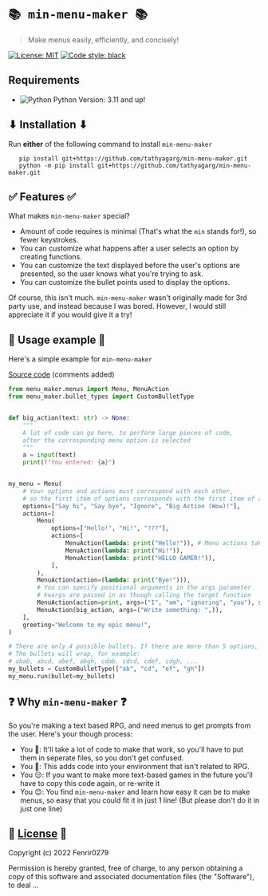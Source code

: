 # `📚 min-menu-maker 📚`
> Make menus easily, efficiently, and concisely!
> 
[![License: MIT](https://img.shields.io/badge/License-MIT-yellow.svg)](https://opensource.org/licenses/MIT)
[![Code style: black](https://img.shields.io/badge/code%20style-black-000000.svg)](https://github.com/psf/black)

## Requirements
 - ![Python](https://cdn-icons-png.flaticon.com/16/5968/5968350.png) Python Version: 3.11 and up!

## ⬇ Installation ⬇
 Run **either** of the following command to install `min-menu-maker`
 ```
    pip install git+https://github.com/tathyagarg/min-menu-maker.git
    python -m pip install git+https://github.com/tathyagarg/min-menu-maker.git
 ```

## ✅ Features ✅
 What makes `min-menu-maker` special?
 * Amount of code requires is minimal (That's what the `min` stands for!), so fewer keystrokes.
 * You can customize what happens after a user selects an option by creating functions.
 * You can customize the text displayed before the user's options are presented, so the user knows what you're trying to ask.
 * You can customize the bullet points used to display the options.

 Of course, this isn't much. `min-menu-maker` wasn't originally made for 3rd party use, and instead because I was bored.
 However, I would still appreciate it if you would give it a try!

## 🤔 Usage example 🤔

Here's a simple example for `min-menu-maker`

[Source code](https://github.com/Fenrir0279/min-menu-maker/blob/main/tests/example.py) (comments added)
```python
from menu_maker.menus import Menu, MenuAction
from menu_maker.bullet_types import CustomBulletType


def big_action(text: str) -> None:
    """
    A lot of code can go here, to perform large pieces of code,
    after the corrosponding menu option is selected
    """
    a = input(text)
    print(f"You entered: {a}")


my_menu = Menu(
    # Your options and actions must corrospond with each other, 
    # so the first item of options corrosponds with the first item of actions
    options=["Say hi", "Say bye", "Ignore", "Big Action (Wow)!"],
    actions=[
        Menu(
            options=["Hello!", "Hi!", "???"],
            actions=[
                MenuAction(lambda: print("Hello!")), # Menu actions take in functions (callables)
                MenuAction(lambda: print("Hi!")),
                MenuAction(lambda: print("HELLO GAMER!")),
            ],
        ),
        MenuAction(action=(lambda: print("Bye!"))),
        # You can specify positional arguments in the args parameter
        # kwargs are passed in as though calling the target function
        MenuAction(action=print, args=("I", "am", "ignoring", "you"), sep="_"),
        MenuAction(big_action, args=("Write something: ",)),
    ],
    greeting="Welcome to my epic menu!",
)

# There are only 4 possible bullets. If there are more than 5 options,
# The bullets will wrap, for example:
# abab, abcd, abef, abgh, cdab, cdcd, cdef, cdgh, ...
my_bullets = CustomBulletType(["ab", "cd", "ef", "gh"])
my_menu.run(bullet=my_bullets)
```

## ❓ Why `min-menu-maker` ❓
 So you're making a text based RPG, and need menus to get prompts from the user.
 Here's your though process: 
 
 * You 🤔: It'll take a lot of code to make that work, so you'll have to put them in seperate files, so you don't get confused.
 * You 🤢: This adds code into your environment that isn't related to RPG.
 * You 😔: If you want to make more text-based games in the future you'll have to copy this code again, or re-write it
 * You 😊: You find `min-menu-maker` and learn how easy it can be to make menus, so easy that you could fit it in just 1 line! (But please don't do it in just one line)
 
## 📖 [License](https://github.com/Fenrir0279/min-menu-maker/blob/main/LICENSE.txt) 📖

Copyright (c) 2022 Fenrir0279

Permission is hereby granted, free of charge, to any person obtaining a copy of this software and associated documentation files (the "Software"), to deal ...
